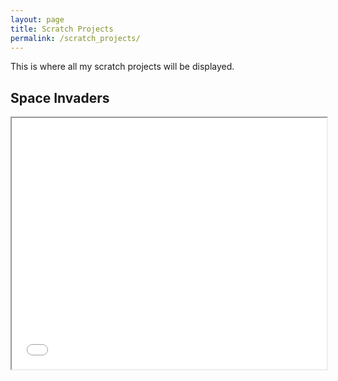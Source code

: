 ```yaml
---
layout: page
title: Scratch Projects
permalink: /scratch_projects/
---
```


This is where all my scratch projects will be displayed.

## Space Invaders

<iframe allowtransparency="true" width="100%" height="402" src="//scratch.mit.edu/projects/embed/187916846/?autostart=false" frameborder="5" allowfullscreen></iframe>
    
